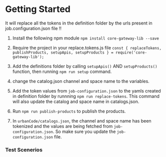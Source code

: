 # Getting Started
It will replace all the tokens in the definition folder by the urls present in job.configuration.json file !!
1. Install the following npm module
``` npm install core-gateway-lib --save ```

2. Require the project in your replace.tokens.js file
``` const { replaceTokens, publishProducts, setupApis, setupProducts } = require('core-gateway-lib'); ```

3. Add the definitions folder by calling `setupApis()` AND `setupProducts()` function, then running `npm run setup` command.

4. change the catalog.json channel and space name to the variables.

5. Add the token values from `job-configuration.json` to the yamls created in definition folder by runnning `npm run replace-tokens`. This command will also update the catalog and space name in catalogs.json.

6. Run `npm run publish-products` to publish the products.

7. In `urbanCode/catalogs.json`, the channel and space name has been tokenized and the values are being fetched from `job-configuration.json`. So make sure you update the `job-configuration.json` file.

### Test Scenerios

